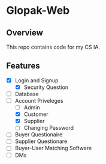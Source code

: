 # Glopak-Web

## Overview 
This repo contains code for my CS IA. 

## Features

- [x] Login and Signup
    - [x] Security Question
- [ ] Database 
- [ ] Account Priveleges
   - [ ] Admin
   - [x] Customer
   - [X] Supplier
   - [ ] Changing Password
- [ ] Buyer Questionaire
- [ ] Supplier Questionare
- [ ] Buyer-User Matching Software
- [ ] DMs
